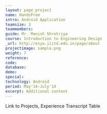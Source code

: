 ```yaml
---
layout: page_project
name: HandsFree
intro: Android Application
teamsize: 3
teammembers: 
guide: Mr. Manish Shrotriya
course: Introduction to Engineering Design
_url: http://esya.iiitd.edu.in/page/about
projectimage: sample.png
weight: 7
reference: 
code: 
database:
demo:
special:
technology: Android
period: May'14-July'14
excerpt: Additional content
---
```

Link to Projects, Experience
Transcript Table